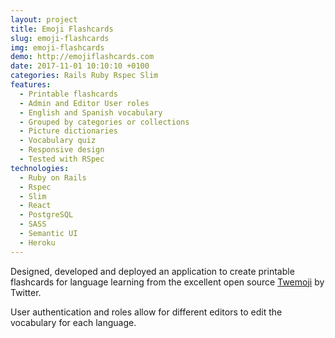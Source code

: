 ```yaml
---
layout: project
title: Emoji Flashcards
slug: emoji-flashcards
img: emoji-flashcards
demo: http://emojiflashcards.com
date: 2017-11-01 10:10:10 +0100
categories: Rails Ruby Rspec Slim
features:
  - Printable flashcards
  - Admin and Editor User roles
  - English and Spanish vocabulary
  - Grouped by categories or collections
  - Picture dictionaries
  - Vocabulary quiz
  - Responsive design
  - Tested with RSpec
technologies:
  - Ruby on Rails
  - Rspec
  - Slim
  - React
  - PostgreSQL
  - SASS
  - Semantic UI
  - Heroku
---
```

Designed, developed and deployed an application to create printable flashcards for language learning from the excellent open source [Twemoji](https://github.com/twitter/twemoji) by Twitter. 

User authentication and roles allow for different editors to edit the vocabulary for each language.

